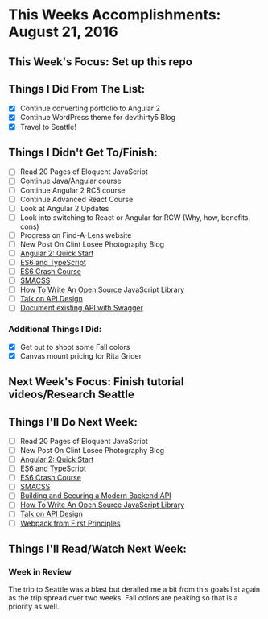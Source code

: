 # This Weeks Accomplishments: August 21, 2016

## This Week's Focus: Set up this repo

## Things I Did From The List:

- [x] Continue converting portfolio to Angular 2
- [x] Continue WordPress theme for devthirty5 Blog
- [x] Travel to Seattle!

## Things I Didn't Get To/Finish:

- [ ] Read 20 Pages of Eloquent JavaScript
- [ ] Continue Java/Angular course
- [ ] Continue Angular 2 RC5 course
- [ ] Continue Advanced React Course
- [ ] Look at Angular 2 Updates
- [ ] Look into switching to React or Angular for RCW (Why, how, benefits, cons)
- [ ] Progress on Find-A-Lens website
- [ ] New Post On Clint Losee Photography Blog
- [ ] [Angular 2: Quick Start](https://www.youtube.com/watch?v=f80wkYP5rTI)
- [ ] [ES6 and TypeScript](https://www.youtube.com/watch?v=CG2Ut1Wski8&feature=youtu.be&t=2m50s&utm_content=educational&utm_campaign=2016-08-25&utm_source=email-sendgrid&utm_term=133370&utm_medium=486884)
- [ ] [ES6 Crash Course](https://laracasts.com/series/es6-cliffsnotes)
- [ ] [SMACSS](https://smacss.com/book/)
- [ ] [How To Write An Open Source JavaScript Library](https://egghead.io/courses/how-to-write-an-open-source-javascript-library)
- [ ] [Talk on API Design](http://2016.cascadiafest.org/speakers/bryan-hughes/)
- [ ] [Document existing API with Swagger](https://scotch.io/tutorials/document-your-already-existing-apis-with-swagger)

### Additional Things I Did:

- [x] Get out to shoot some Fall colors
- [x] Canvas mount pricing for Rita Grider

## Next Week's Focus: Finish tutorial videos/Research Seattle

## Things I'll Do Next Week:

- [ ] Read 20 Pages of Eloquent JavaScript
- [ ] New Post On Clint Losee Photography Blog
- [ ] [Angular 2: Quick Start](https://www.youtube.com/watch?v=f80wkYP5rTI)
- [ ] [ES6 and TypeScript](https://www.youtube.com/watch?v=CG2Ut1Wski8&feature=youtu.be&t=2m50s&utm_content=educational&utm_campaign=2016-08-25&utm_source=email-sendgrid&utm_term=133370&utm_medium=486884)
- [ ] [ES6 Crash Course](https://laracasts.com/series/es6-cliffsnotes)
- [ ] [SMACSS](https://smacss.com/book/)
- [ ] [Building and Securing a Modern Backend API](https://scotch.io/tutorials/building-and-securing-a-modern-backend-api)
- [ ] [How To Write An Open Source JavaScript Library](https://egghead.io/courses/how-to-write-an-open-source-javascript-library)
- [ ] [Talk on API Design](http://2016.cascadiafest.org/speakers/bryan-hughes/)
- [ ] [Webpack from First Principles](https://www.youtube.com/watch?v=WQue1AN93YU)

## Things I'll Read/Watch Next Week:

### Week in Review

The trip to Seattle was a blast but derailed me a bit from this goals list again as the trip spread over two weeks. Fall colors are peaking so that is a priority as well.